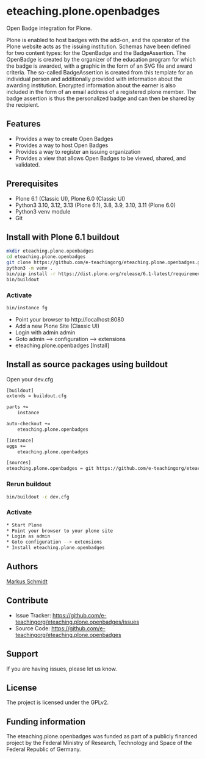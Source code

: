 # eteaching.plone.openbadges

Open Badge integration for Plone.

Plone is enabled to host badges with the add-on, and the operator of the Plone website acts as the issuing institution. Schemas have been defined for two content types: for the OpenBadge and the BadgeAssertion. The OpenBadge is created by the organizer of the education program for which the badge is awarded, with a graphic in the form of an SVG file and award criteria. The so-called BadgeAssertion is created from this template for an individual person and additionally provided with information about the awarding institution. Encrypted information about the earner is also included in the form of an email address of a registered plone member. The badge assertion is thus the personalized badge and can then be shared by the recipient.

## Features

- Provides a way to create Open Badges
- Provides a way to host Open Badges
- Provides a way to register an issuing organization
- Provides a view that allows Open Badges to be viewed, shared, and validated.


## Prerequisites
- Plone 6.1 (Classic UI), Plone 6.0 (Classic UI)
- Python3 3.10, 3.12, 3.13 (Plone 6.1), 3.8, 3.9, 3.10, 3.11 (Plone 6.0)
- Python3 venv module
- Git

## Install with Plone 6.1 buildout

```bash
mkdir eteaching.plone.openbadges
cd eteaching.plone.openbadges
git clone https://github.com/e-teachingorg/eteaching.plone.openbadges.git .
python3 -m venv .
bin/pip install -r https://dist.plone.org/release/6.1-latest/requirements.txt
bin/buildout
```

### Activate

```bash
bin/instance fg
```
* Point your browser to http://localhost:8080
* Add a new Plone Site (Classic UI)
* Login with admin admin
* Goto admin --> configuration --> extensions
* eteaching.plone.openbadges [Install]

## Install as source packages using buildout

Open your dev.cfg

```bash
[buildout]
extends = buildout.cfg

parts +=
    instance

auto-checkout +=
    eteaching.plone.openbadges

[instance]
eggs +=
    eteaching.plone.openbadges

[sources]
eteaching.plone.openbadges = git https://github.com/e-teachingorg/eteaching.plone.openbadges.git
```

### Rerun buildout

```bash
bin/buildout -c dev.cfg
```

### Activate

```bash
* Start Plone
* Point your browser to your plone site
* Login as admin
* Goto configuration --> extensions
* Install eteaching.plone.openbadges
```

## Authors

[Markus Schmidt](https://github.com/Arkusm)

## Contribute

- Issue Tracker: https://github.com/e-teachingorg/eteaching.plone.openbadges/issues
- Source Code: https://github.com/e-teachingorg/eteaching.plone.openbadges

## Support

If you are having issues, please let us know.

## License

The project is licensed under the GPLv2.

## Funding information
The eteaching.plone.openbadges was funded as part of a publicly financed project by the Federal Ministry of Research, Technology and Space of the Federal Republic of Germany.
